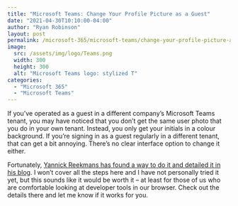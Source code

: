 ```yaml
---
title: "Microsoft Teams: Change Your Profile Picture as a Guest"
date: "2021-04-30T10:10:00-04:00"
author: "Ryan Robinson"
layout: post
permalink: /microsoft-365/microsoft-teams/change-your-profile-picture-as-a-guest-in-microsoft-teams/
image:
  src: /assets/img/logo/Teams.png
  width: 300
  height: 300
  alt: "Microsoft Teams logo: stylized T"
categories:
  - "Microsoft 365"
  - "Microsoft Teams"
---
```


If you’ve operated as a guest in a different company’s Microsoft Teams tenant, you may have noticed that you don’t get the same user photo that you do in your own tenant. Instead, you only get your initials in a colour background. If you’re signing in as a guest regularly in a different tenant, that can get a bit annoying. There’s no clear interface option to change it either.

Fortunately, [Yannick Reekmans has found a way to do it and detailed it in his blog](https://blog.yannickreekmans.be/change-own-profile-picture-as-guest-in-microsoft-teams/). I won’t cover all the steps here and I have not personally tried it yet, but this sounds like it would be worth it – at least for those of us who are comfortable looking at developer tools in our browser. Check out the details there and let me know if it works for you.
